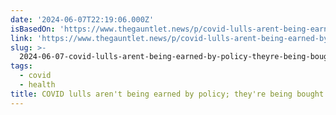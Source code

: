 ```yaml
---
date: '2024-06-07T22:19:06.000Z'
isBasedOn: 'https://www.thegauntlet.news/p/covid-lulls-arent-being-earned-by'
link: 'https://www.thegauntlet.news/p/covid-lulls-arent-being-earned-by'
slug: >-
  2024-06-07-covid-lulls-arent-being-earned-by-policy-theyre-being-bought-with-infect
tags:
  - covid
  - health
title: COVID lulls aren't being earned by policy; they're being bought with infect
---
```

 
